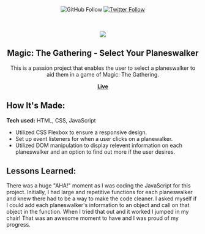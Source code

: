 <div align="center">

![GitHub Follow](https://img.shields.io/github/followers/stephnicoledev?style=social)
[![Twitter Follow](https://img.shields.io/twitter/follow/darkroast_dev?style=social)](https://twitter.com/intent/follow?screen_name=darkroast_dev)

  <br />
  <br />
  
 <img src="Users/stephaniestrano/Documents/Stephanie/projects/readme-images/avatar-selector.gif" />

  <h2 align="center">Magic: The Gathering - Select Your Planeswalker</h2>

This is a passion project that enables the user to select a planeswalker to aid them in a game of Magic: The Gathering.

<a href="https://stephnicoledev.github.io/mtg-planeswalker/"><strong>Live</strong></a>

</div>

## How It's Made:

**Tech used:** HTML, CSS, JavaScript

- Utilized CSS Flexbox to ensure a responsive design.
- Set up event listeners for when a user clicks on a planewalker.
- Utilized DOM manipulation to display relevent information on each planeswalker and an option to find out more if the user desires.

## Lessons Learned:

There was a huge "AHA!" moment as I was coding the JavaScript for this project. Initially, I had large and repetitive functions for each planeswalker and knew there had to be a way to make the code cleaner. I asked myself if I could add each planeswalker's information to an object and call on that object in the function. When I tried that out and it worked I jumped in my chair! That was an awesome moment to have and I was proud of my progress.
